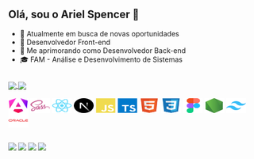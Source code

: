 ## Olá, sou o Ariel Spencer 👋

- 🔭 Atualmente em busca de novas oportunidades
- 🎨 Desenvolvedor Front-end
- 🌱 Me aprimorando como Desenvolvedor Back-end
- 🎓 FAM - Análise e Desenvolvimento de Sistemas

##

<a href="https://arielspencer.com.br/">
  <img height=170em align="center" src="https://github-readme-stats.vercel.app/api?username=arielspencer&show_icons=true&theme=jolly&locale=pt-br" />
</a>
<a href="https://github.com/anuraghazra/convoychat">
  <img height=170em align="center" src="https://github-readme-stats.vercel.app/api/top-langs/?username=arielspencer&layout=compact&theme=jolly&locale=pt-br&card_width=320" />
</a>

<div style="display: inline_block"><br>
  <img align="center" alt="Ariel-Angular" height="30" width="40" src="https://raw.githubusercontent.com/devicons/devicon/master/icons/angular/angular-original.svg">
  <img align="center" alt="Ariel-Angular" height="30" width="40" src="https://raw.githubusercontent.com/devicons/devicon/master/icons/sass/sass-original.svg">
  <img align="center" alt="Ariel-React" height="30" width="40" src="https://raw.githubusercontent.com/devicons/devicon/master/icons/react/react-original.svg">
  <img align="center" alt="Ariel-React" height="30" width="40" src="https://raw.githubusercontent.com/devicons/devicon/master/icons/nextjs/nextjs-original.svg">
  <img align="center" alt="Ariel-Js" height="30" width="40" src="https://raw.githubusercontent.com/devicons/devicon/master/icons/javascript/javascript-plain.svg">
  <img align="center" alt="Ariel-Ts" height="30" width="40" src="https://raw.githubusercontent.com/devicons/devicon/master/icons/typescript/typescript-plain.svg">
  <img align="center" alt="Ariel-HTML" height="30" width="40" src="https://raw.githubusercontent.com/devicons/devicon/master/icons/html5/html5-original.svg">
  <img align="center" alt="Ariel-CSS" height="30" width="40" src="https://raw.githubusercontent.com/devicons/devicon/master/icons/css3/css3-original.svg">
  <img align="center" alt="Ariel-Csharp" height="30" width="40" src="https://raw.githubusercontent.com/devicons/devicon/master/icons/figma/figma-original.svg">
  <img align="center" alt="Ariel-Csharp" height="30" width="40" src="https://raw.githubusercontent.com/devicons/devicon/master/icons/nodejs/nodejs-original.svg">
  <img align="center" alt="Ariel-Tailwind" height="30" width="40" src="https://raw.githubusercontent.com/devicons/devicon/master/icons/tailwindcss/tailwindcss-original.svg">
  <img align="center" alt="Ariel-Csharp" height="30" width="40" src="https://raw.githubusercontent.com/devicons/devicon/master/icons/oracle/oracle-original.svg">
</div>
  
##
 
<div>
  <a href="https://www.linkedin.com/in/arielspencer-log/" target="_blank"><img src="https://img.shields.io/badge/-LinkedIn-%230077B5?style=for-the-badge&logo=linkedin&logoColor=white" target="_blank"></a>
  <a href="https://www.instagram.com/arielspencer.dev/" target="_blank"><img src="https://img.shields.io/badge/-Instagram-%23E4405F?style=for-the-badge&logo=instagram&logoColor=white" target="_blank"></a>
  <a href = "mailto:arielspencer.log@gmail.com"><img src="https://img.shields.io/badge/-Gmail-D14836?style=for-the-badge&logo=gmail&logoColor=white" target="_blank"></a>
  <a href="https://github.com/ArielSpencer"><img src="https://img.shields.io/badge/GitHub-3f3f3f?style=for-the-badge&amp;logo=github&amp;logoColor=white" /></a>
</div>
